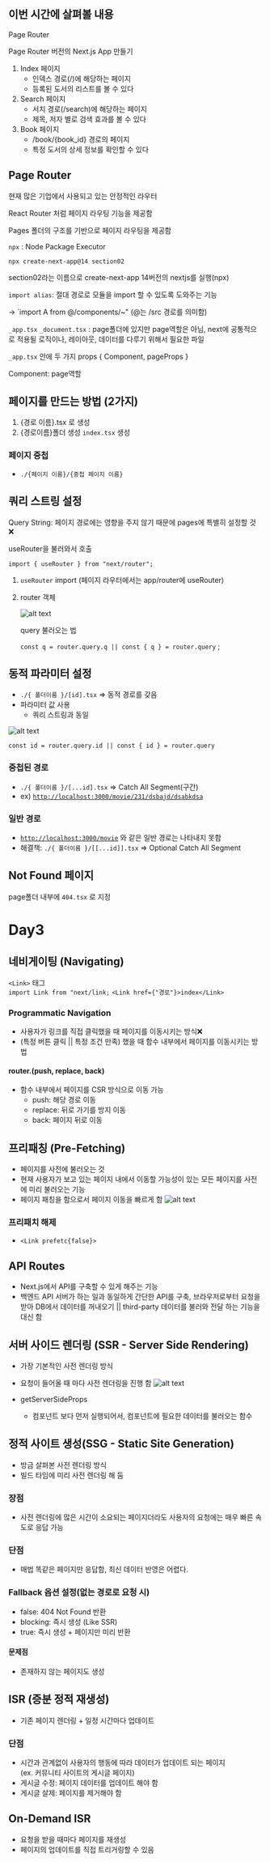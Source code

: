 ## 이번 시간에 살펴볼 내용

Page Router

Page Router 버전의 Next.js App 만들기

1. Index 페이지
    - 인덱스 경로(/)에 해당하는 페이지
    - 등록된 도서의 리스트를 볼 수 있다
2. Search 페이지
    - 서치 경로(/search)에 해당하는 페이지
    - 제목, 저자 별로 검색 효과를 볼 수 있다
3. Book 페이지
    - /book/{book_id} 경로의 페이지
    - 특정 도서의 상세 정보를 확인할 수 있다

## Page Router

현재 많은 기업에서 사용되고 있는 안정적인 라우터

React Router 처럼 페이지 라우팅 기능을 제공함

Pages 폴더의 구조를 기반으로 페이지 라우팅을 제공함

`npx` : Node Package Executor

`npx create-next-app@14 section02` 

section02라는 이름으로 create-next-app 14버전의 nextjs를 실행(npx)

`import alias`: 절대 경로로 모듈을 import 할 수 있도록 도와주는 기능

→ `import A from @/components/~" (@는 /src 경로를 의미함)

`_app.tsx` `_document.tsx` : page폴더에 있지만 page역할은 아님, next에 공통적으로 적용될 로직이나, 레이아웃, 데이터를 다루기 위해서 필요한 파일

`_app.tsx` 안에 두 가지 props { Component, pageProps }

Component: page역할

## 페이지를 만드는 방법 (2가지)

1. {경로 이름}.tsx 로 생성
2. {경로이름}폴더 생성 `index.tsx` 생성

### 페이지 중첩

- `./{페이지 이름}/{중첩 페이지 이름}`

## 쿼리 스트링 설정

Query String: 페이지 경로에는 영향을 주지 않기 때문에 pages에 특별히 설정할 것 ❌

useRouter을 불러와서 호출

`import { useRouter } from "next/router";`

1. `useRouter` import (페이지 라우터에서는 app/router에 useRouter)
2. router 객체
    
    ![alt text](image.png)
    
    query 불러오는 법
    
    `const q = router.query.q || const { q } = router.query` ;
    

## 동적 파라미터 설정

- `./{ 폴더이름 }/[id].tsx`  ⇒ 동적 경로를 갖음
- 파라미터 값 사용
    - 쿼리 스트링과 동일

![alt text](image-1.png)

`const id = router.query.id || const { id } = router.query`

### 중첩된 경로

- `./{ 폴더이름 }/[...id].tsx` ⇒ Catch All Segment(구간)
- ex) [`http://localhost:3000/movie/231/dsbajd/dsabkdsa`](http://localhost:3000/movie/231/dsbajd/dsabkdsa)

### 일반 경로

- [`http://localhost:3000/movie`](http://localhost:3000/movie/231/dsbajd/dsabkdsa) 와 같은 일반 경로는 나타내지 못함
- 해결책: `./{ 폴더이름 }/[[...id]].tsx` ⇒ Optional Catch All Segment

## Not Found 페이지

page폴더 내부에 `404.tsx` 로 지정


# Day3  
## 네비게이팅 (Navigating)
`<Link>` 태그  
`import Link from "next/link;`
`<Link href={"경로"}>index</Link>`  

### Programmatic Navigation
- 사용자가 링크를 직접 클릭했을 때 페이지를 이동시키는 방식❌
- (특정 버튼 클릭 || 특정 조건 만족) 했을 때 함수 내부에서 페이지를 이동시키는 방법

#### router.(push, replace, back)
- 함수 내부에서 페이지를 CSR 방식으로 이동 가능
    - push: 해당 경로 이동
    - replace: 뒤로 가기를 방지 이동
    - back: 페이지 뒤로 이동

## 프리패칭 (Pre-Fetching)
- 페이지를 사전에 불러오는 것
- 현재 사용자가 보고 있는 페이지 내에서 이동할 가능성이 있는 모든 페이지를 사전에 미리 불러오는 기능
- 페이지 패칭을 함으로서 페이지 이동을 빠르게 함
![alt text](image-2.png)
### 프리패치 해제
- `<Link prefetc{false}>` 

## API Routes
- Next.js에서 API를 구축할 수 있게 해주는 기능
- 백엔드 API 서버가 하는 일과 동일하게 간단한 API를 구축, 브라우저로부터 요청을 받아 DB에서 데이터를 꺼내오기 || third-party 데이터를 불러와 전달 하는 기능을 대신 함


## 서버 사이드 렌더링 (SSR - Server Side Rendering)
- 가장 기본적인 사전 렌더링 방식
- 요청이 들어올 때 마다 사전 렌더링을 진행 함
![alt text](image-3.png)

- getServerSideProps
    - 컴포넌트 보다 먼저 실행되어서, 컴포넌트에 필요한 데이터를 불러오는 함수

## 정적 사이트 생성(SSG - Static Site Generation)
- 방금 살펴본 사전 렌더링 방식
- 빌드 타임에 미리 사전 렌더링 해 둠
### 장점
- 사전 렌더링에 많은 시간이 소요되는 페이지더라도 사용자의 요청에는 매우 빠른 속도로 응답 가능
### 단점
- 매법 똑같은 페이지만 응답함, 최신 데이터 반영은 어렵다.

### Fallback 옵션 설정(없는 경로로 요청 시)
- false: 404 Not Found 반환
- blocking: 즉시 생성 (Like SSR)
- true: 즉시 생성 + 페이지만 미리 반환
#### 문제점
- 존재하지 않는 페이지도 생성

## ISR (증분 정적 재생성)
- 기존 페이지 렌더링 + 일정 시간마다 업데이트
### 단점
- 시간과 관계없이 사용자의 행동에 따라 데이터가 업데이트 되는 페이지  
(ex. 커뮤니티 사이트의 게시글 페이지)
- 게시글 수정: 페이지 데이터를 업데이트 해야 함
- 게시글 살제: 페이지를 제거해야 함

## On-Demand ISR
- 요청을 받을 때마다 페이지를 재생성
- 페이지의 업데이트를 직접 트리거링할 수 있음
